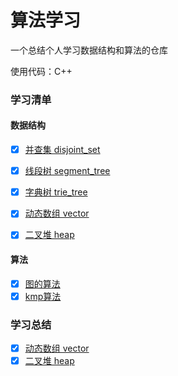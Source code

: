 # 算法学习

一个总结个人学习数据结构和算法的仓库

使用代码：C++

### 学习清单
#### 数据结构
- [x] [并查集 disjoint_set](disjoint_set) 
- [x] [线段树 segment_tree](segment_tree) 
- [x] [字典树 trie_tree](trie_tree) 
- [x] [动态数组 vector](vector)
- [x] [二叉堆 heap](heap)  


#### 算法
- [x] [图的算法](graph)
- [x] [kmp算法](kmp)

### 学习总结
- [x] [动态数组 vector](vector)
- [x] [二叉堆 heap](heap)  
